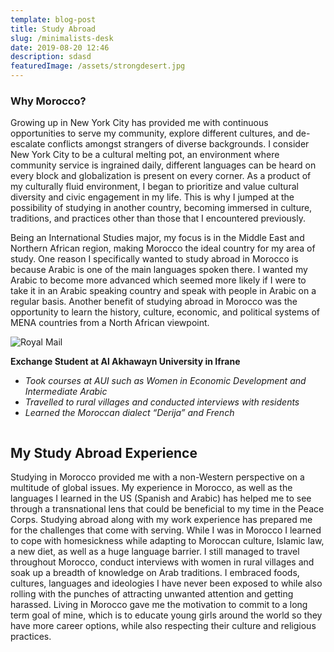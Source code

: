 ```yaml
---
template: blog-post
title: Study Abroad
slug: /minimalists-desk
date: 2019-08-20 12:46
description: sdasd
featuredImage: /assets/strongdesert.jpg
---
```

### Why Morocco?

Growing up in New York City has provided me with continuous opportunities to serve my community, explore different cultures, and de-escalate conflicts amongst strangers of diverse backgrounds. I consider New York City to be a cultural melting pot, an environment where community service is ingrained daily, different languages can be heard on every block and globalization is present on every corner. As a product of my culturally fluid environment, I began to prioritize and value cultural diversity and civic engagement in my life. This is why I jumped at the possibility of studying in another country, becoming immersed in culture, traditions, and practices other than those that I encountered previously.

Being an International Studies major, my focus is in the Middle East and Northern African region, making Morocco the ideal country for my area of study. One reason I specifically wanted to study abroad in Morocco is because Arabic is one of the main languages spoken there. I wanted my Arabic to become more advanced which seemed more likely if I were to take it in an Arabic speaking country and speak with people in Arabic on a regular basis. Another benefit of studying abroad in Morocco was the opportunity to learn the history, culture, economic, and political systems of MENA countries from a North African viewpoint.

![Royal Mail](/assets/rocksit.JPG "The Ruins near Fez, Morocco")


**Exchange Student at Al Akhawayn University in Ifrane**
* *Took courses at AUI such as Women in Economic Development and Intermediate Arabic*
* *Travelled to rural villages and conducted interviews with residents*
* *Learned the Moroccan dialect “Derija” and French*

![]()

## My Study Abroad Experience

Studying in Morocco provided me with a non-Western perspective on a multitude of global issues. My experience in Morocco, as well as the languages I learned in the US (Spanish and Arabic) has helped me to see through a transnational lens that could be beneficial to my time in the Peace Corps. Studying abroad along with my work experience has prepared me for the challenges that come with serving. While I was in Morocco I learned to cope with homesickness while adapting to Moroccan culture, Islamic law, a new diet, as well as a huge language barrier. I still managed to travel throughout Morocco, conduct interviews with women in rural villages and soak up a breadth of knowledge on Arab traditions. I embraced foods, cultures, languages and ideologies I have never been exposed to while also rolling with the punches of attracting unwanted attention and getting harassed. Living in Morocco gave me the motivation to commit to a long term goal of mine, which is to educate young girls around the world so they have more career options, while also respecting their culture and religious practices.
